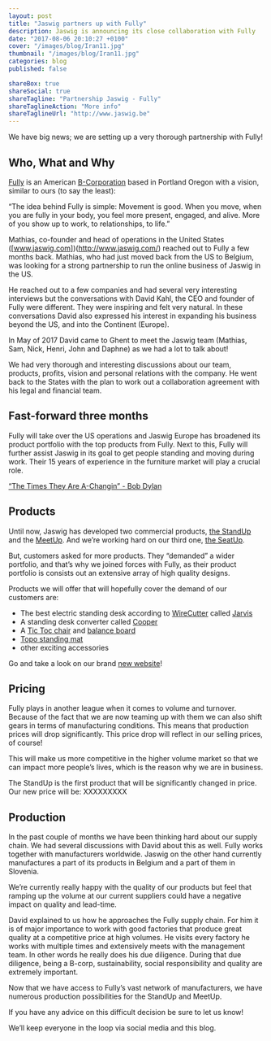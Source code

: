 ```yaml
---
layout: post
title: "Jaswig partners up with Fully"
description: Jaswig is announcing its close collaboration with Fully
date: "2017-08-06 20:10:27 +0100"
cover: "/images/blog/Iran11.jpg"
thumbnail: "/images/blog/Iran11.jpg"
categories: blog
published: false

shareBox: true
shareSocial: true
shareTagline: "Partnership Jaswig - Fully"
shareTaglineAction: "More info"
shareTaglineUrl: "http://www.jaswig.be"
---
```


We have big news; we are setting up a very thorough partnership with Fully!
<!--more-->


## Who, What and Why

[Fully](https://www.fully.com/about-us) is an American [B-Corporation](https://www.bcorporation.net/what-are-b-corps/about-b-lab) based in Portland Oregon with a vision, similar to ours (to say the least): 

“The idea behind Fully is simple: Movement is good. When you move, when you are fully in your body, you feel more present, engaged, and alive. More of you show up to work, to relationships, to life.”

Mathias, co-founder and head of operations in the United States ([www.jaswig.com])(http://www.jaswig.com/) reached out to Fully a few months back. Mathias, who had just moved back from the US to Belgium, was looking for a strong partnership to run the online business of Jaswig in the US.

He reached out to a few companies and had several very interesting interviews but the conversations with David Kahl, the CEO and founder of Fully were different. They were inspiring and felt very natural.
In these conversations David also expressed his interest in expanding his business beyond the US, and into the Continent (Europe).

In May of 2017 David came to Ghent to meet the Jaswig team (Mathias, Sam, Nick, Henri, John and Daphne) as we had a lot to talk about!
 
We had very thorough and interesting discussions about our team, products, profits, vision and personal relations with the company. He went back to the States with the plan to work out a collaboration agreement with his legal and financial team.

## Fast-forward three months

Fully will take over the US operations and Jaswig Europe has broadened its product portfolio with the top products from Fully. Next to this, Fully will further assist Jaswig in its goal to get people standing and moving during work. Their 15 years of experience in the furniture market will play a crucial role. 

[“The Times They Are A-Changin” - Bob Dylan](https://www.youtube.com/watch?v=e7qQ6_RV4VQ)

## Products

Until now, Jaswig has developed two commercial products, [the StandUp](http://www.jaswig.be/standup/) and the [MeetUp](http://www.jaswig.be/meetup/). And we’re working hard on our third one, [the SeatUp](http://www.jaswig.be/seatup/). 

But, customers asked for more products. They “demanded” a wider portfolio, and that’s why we joined forces with Fully, as their product portfolio is consists out an extensive array of high quality designs.

Products we will offer that will hopefully cover the demand of our customers are:
* The best electric standing desk according to [WireCutter](http://thewirecutter.com/reviews/best-standing-desk/) called [Jarvis](http://www.jaswig.be/jarvis/)
* A standing desk converter called [Cooper](http://www.jaswig.be/Cooper/)
* A [Tic Toc chair](http://www.jaswig.be/tic-toc/) and [balance board](http://www.jaswig.be/tic-toc-balance-board/)
* [Topo standing mat](http://www.jaswig.be/topo-anti-fatigue-mat/)
* other exciting accessories

Go and take a look on our brand [new website](http://www.jaswig.be/)!


## Pricing

Fully plays in another league when it comes to volume and turnover. Because of the fact that we are now teaming up with them we can also shift gears in terms of manufacturing conditions. This means that production prices will drop significantly. This price drop will reflect in our selling prices, of course! 

This will make us more competitive in the higher volume market so that we can impact more people’s lives, which is the reason why we are in business.

The StandUp is the first product that will be significantly changed in price. Our new price will be: XXXXXXXXX 


## Production

In the past couple of months we have been thinking hard about our supply chain. We had several discussions with David about this as well. Fully works together with manufacturers worldwide. Jaswig on the other hand currently manufactures a part of its products in Belgium and a part of them in Slovenia. 

We’re currently really happy with the quality of our products but feel that ramping up the volume at our current suppliers could have a negative impact on quality and lead-time. 

David explained to us how he approaches the Fully supply chain. For him it is of major importance to work with good factories that produce great quality at a competitive price at high volumes. He visits every factory he works with multiple times and extensively meets with the management team. In other words he really does his due diligence. During that due diligence, being a B-corp, sustainability, social responsibility and quality are extremely important. 

Now that we have access to Fully’s vast network of manufacturers, we have numerous production possibilities for the StandUp and MeetUp.

If you have any advice on this difficult decision be sure to let us know!

We’ll keep everyone in the loop via social media and this blog.
